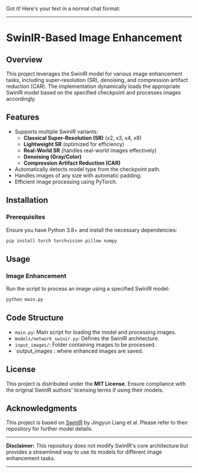 Got it! Here's your text in a normal chat format:  

---

# SwinIR-Based Image Enhancement  

## Overview  
This project leverages the SwinIR model for various image enhancement tasks, including super-resolution (SR), denoising, and compression artifact reduction (CAR). The implementation dynamically loads the appropriate SwinIR model based on the specified checkpoint and processes images accordingly.  

## Features  
- Supports multiple SwinIR variants:  
  - **Classical Super-Resolution (SR)** (x2, x3, x4, x8)  
  - **Lightweight SR** (optimized for efficiency)  
  - **Real-World SR** (handles real-world images effectively)  
  - **Denoising (Gray/Color)**  
  - **Compression Artifact Reduction (CAR)**  
- Automatically detects model type from the checkpoint path.  
- Handles images of any size with automatic padding.  
- Efficient image processing using PyTorch.  

## Installation  
### Prerequisites  
Ensure you have Python 3.8+ and install the necessary dependencies:  
```bash  
pip install torch torchvision pillow numpy  
```  

## Usage  
### Image Enhancement  
Run the script to process an image using a specified SwinIR model:  
```bash  
python main.py
```

## Code Structure  
- `main.py`: Main script for loading the model and processing images.  
- `models/network_swinir.py`: Defines the SwinIR architecture.  
- `input_images/`: Folder containing images to be processed.  
- `output_images : where enhanced images are saved.  

## License  
This project is distributed under the **MIT License**. Ensure compliance with the original SwinIR authors' licensing terms if using their models.  

## Acknowledgments  
This project is based on [SwinIR](https://github.com/JingyunLiang/SwinIR) by Jingyun Liang et al. Please refer to their repository for further model details.  

---  
**Disclaimer:** This repository does not modify SwinIR's core architecture but provides a streamlined way to use its models for different image enhancement tasks.  

---
